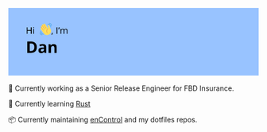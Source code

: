 ![Hi! I'm Dan](header.png)

👔 Currently working as a Senior Release Engineer for FBD Insurance.

🌱 Currently learning [Rust](https://www.rust-lang.org/)

📦 Currently maintaining [enControl](https://github.com/ragebflame/enControl) and my dotfiles repos.
